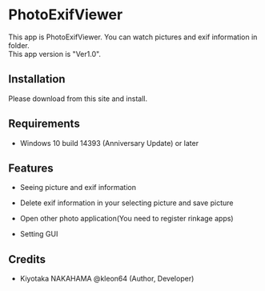 ﻿PhotoExifViewer
====

This app is PhotoExifViewer. You can watch pictures and exif information in folder.  
This app version is "Ver1.0".

## Installation
Please download from this site and install.

## Requirements
- Windows 10 build 14393 (Anniversary Update) or later

## Features
- Seeing picture and exif information

- Delete exif information in your selecting picture and save picture

- Open other photo application(You need to register rinkage apps)

- Setting GUI

## Credits
- Kiyotaka NAKAHAMA @kleon64 (Author, Developer)
